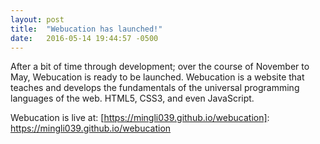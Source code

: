 ```yaml
---
layout: post
title:  "Webucation has launched!"
date:   2016-05-14 19:44:57 -0500
---
```

After a bit of time through development; over the course of November to May, Webucation is ready to be launched. Webucation is a website that teaches and develops the fundamentals of the universal programming languages of the web. HTML5, CSS3, and even JavaScript.

Webucation is live at: 
[https://mingli039.github.io/webucation]: https://mingli039.github.io/webucation
